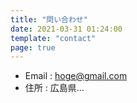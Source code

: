 ```yaml
---
title: "問い合わせ"
date: 2021-03-31 01:24:00
template: "contact"
page: true
---
```


- Email : hoge@gmail.com
- 住所 : 広島県...
